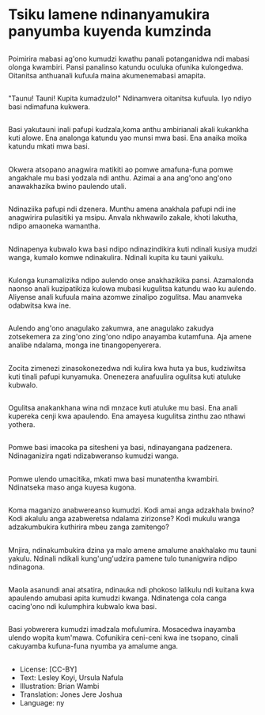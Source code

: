 # Tsiku lamene ndinanyamukira panyumba kuyenda kumzinda

##
Poimirira mabasi ag'ono kumudzi kwathu panali potanganidwa ndi mabasi olonga kwambiri. Pansi panalinso katundu oculuka ofunika kulongedwa. Oitanitsa anthuanali kufuula maina akumenemabasi amapita.

##
"Taunu! Tauni! Kupita kumadzulo!" Ndinamvera oitanitsa kufuula. Iyo ndiyo basi ndimafuna kukwera.

##
Basi yakutauni inali pafupi kudzala,koma anthu ambirianali akali kukankha kuti alowe. Ena analonga katundu yao munsi mwa basi. Ena anaika moika katundu mkati mwa basi.

##
Okwera atsopano anagwira matikiti ao pomwe amafuna-funa pomwe angakhale mu basi yodzala ndi anthu. Azimai a ana ang'ono ang'ono anawakhazika bwino paulendo utali.

##
Ndinaziika pafupi ndi dzenera. Munthu amena anakhala pafupi ndi ine anagwirira pulasitiki ya msipu. Anvala nkhwawilo zakale, khoti lakutha, ndipo amaoneka wamantha.

##
Ndinapenya kubwalo kwa basi ndipo ndinazindikira kuti ndinali kusiya mudzi wanga, kumalo komwe ndinakulira. Ndinali kupita ku tauni yaikulu.

##
Kulonga kunamalizika ndipo aulendo onse anakhazikika pansi. Azamalonda naonso anali kuzipatikiza kulowa mubasi kugulitsa katundu wao ku aulendo. Aliyense anali kufuula maina azomwe zinalipo zogulitsa. Mau anamveka odabwitsa kwa ine.

##
Aulendo ang'ono anagulako zakumwa, ane anagulako zakudya zotsekemera za zing'ono zing'ono ndipo anayamba kutamfuna. Aja amene analibe ndalama, monga ine tinangopenyerera.

##
Zocita zimenezi zinasokonezedwa ndi kulira kwa huta ya bus, kudziwitsa kuti tinali pafupi kunyamuka. Onenezera anafuulira ogulitsa kuti atuluke kubwalo.

##
Ogulitsa anakankhana wina ndi mnzace kuti atuluke mu basi. Ena anali kupereka cenji kwa apaulendo. Ena amayesa kugulitsa zinthu zao nthawi yothera.

##
Pomwe basi imacoka pa sitesheni ya basi, ndinayangana padzenera. Ndinaganizira ngati ndizabweranso kumudzi wanga.

##
Pomwe ulendo umacitika, mkati mwa basi munatentha kwambiri. Ndinatseka maso anga kuyesa kugona.

##
Koma maganizo anabwereanso kumudzi. Kodi amai anga adzakhala bwino? Kodi akalulu anga azabweretsa ndalama zirizonse? Kodi mukulu wanga adzakumbukira kuthirira mbeu zanga zamitengo?

##
Mnjira, ndinakumbukira dzina ya malo amene amalume anakhalako mu tauni yakulu. Ndinali ndikali kung'ung'udzira pamene tulo tunanigwira ndipo ndinagona.

##
Maola asanundi anai atsatira, ndinauka ndi phokoso lalikulu ndi kuitana kwa apaulendo amubasi apita kumudzi kwanga. Ndinatenga cola canga cacing'ono ndi kulumphira kubwalo kwa basi.

##
Basi yobwerera kumudzi imadzala mofulumira. Mosacedwa inayamba ulendo wopita kum'mawa. Cofunikira ceni-ceni kwa ine tsopano, cinali cakuyamba kufuna-funa nyumba ya amalume anga.

##
* License: [CC-BY]
* Text: Lesley Koyi, Ursula Nafula
* Illustration: Brian Wambi
* Translation: Jones Jere Joshua
* Language: ny
